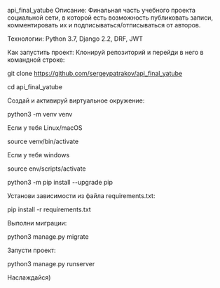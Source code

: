 api_final_yatube
Описание:
Финальная часть учебного проекта социальной сети, в которой есть возможность публиковать записи, комментировать их и подписываться/отписываться от авторов.

Технологии:
Python 3.7, Django 2.2, DRF, JWT

Как запустить проект:
Клонируй репозиторий и перейди в него в командной строке:

git clone https://github.com/sergeypatrakov/api_final_yatube

 cd api_final_yatube

Cоздай и активируй виртуальное окружение:

python3 -m venv venv

Если у тебя Linux/macOS

source venv/bin/activate

Если у тебя windows

source env/scripts/activate

python3 -m pip install --upgrade pip

Установи зависимости из файла requirements.txt:

pip install -r requirements.txt

Выполни миграции:

python3 manage.py migrate

Запусти проект:

python3 manage.py runserver

Наслаждайся)
